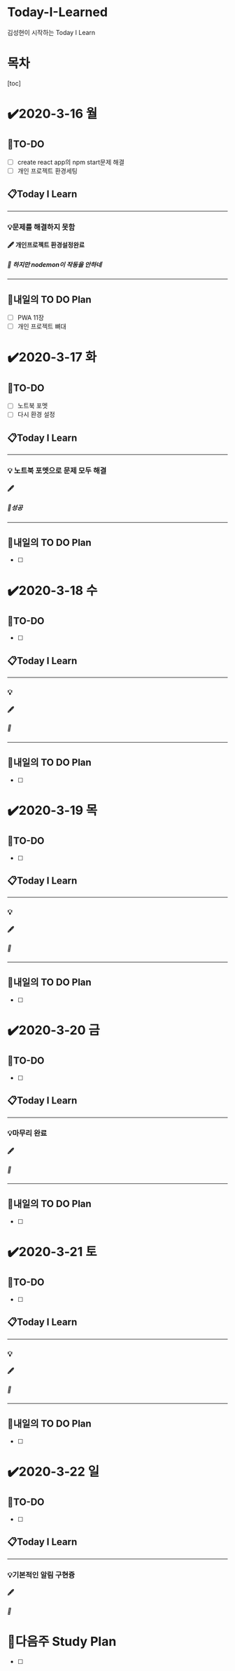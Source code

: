 # Today-I-Learned

김성현이 시작하는 Today I Learn

# 목차

[toc]

# :heavy_check_mark:2020-3-16 월

## 📝TO-DO

- [ ] create react app의 npm start문제 해결
- [ ] 개인 프로젝트 환경세팅

## 📋Today I Learn

---

### 💡문제를 해결하지 못함

#### :fountain_pen: 개인프로젝트 환경설정완료

##### :ticket: 하지만 nodemon이 작동을 안하네

---

## 🔎내일의 TO DO Plan

- [ ] PWA 11장
- [ ] 개인 프로젝트 뼈대

# :heavy_check_mark:2020-3-17 화

## 📝TO-DO

- [ ] 노트북 포멧
- [ ] 다시 환경 설정

## 📋Today I Learn

---

### 💡 노트북 포멧으로 문제 모두 해결

#### :fountain_pen:

##### :ticket:성공

---

## 🔎내일의 TO DO Plan

- [ ]

# :heavy_check_mark:2020-3-18 수

## 📝TO-DO

- [ ]

## 📋Today I Learn

---

### 💡

#### :fountain_pen:

##### :ticket:

---

## 🔎내일의 TO DO Plan

- [ ]

# :heavy_check_mark:2020-3-19 목

## 📝TO-DO

- [ ]

## 📋Today I Learn

---

### 💡

#### :fountain_pen:

##### :ticket:

---

## 🔎내일의 TO DO Plan

- [ ]

# :heavy_check_mark:2020-3-20 금

## 📝TO-DO

- [ ]

## 📋Today I Learn

---

### 💡마무리 완료

#### :fountain_pen:

##### :ticket:

---

## 🔎내일의 TO DO Plan

- [ ]

# :heavy_check_mark:2020-3-21 토

## 📝TO-DO

- [ ]

## 📋Today I Learn

---

### 💡

#### :fountain_pen:

##### :ticket:

---

## 🔎내일의 TO DO Plan

- [ ]

# :heavy_check_mark:2020-3-22 일

## 📝TO-DO

- [ ]

## 📋Today I Learn

---

### 💡기본적인 알림 구현즁

#### :fountain_pen:

##### :ticket:

# 🌈다음주 Study Plan

- [ ]
